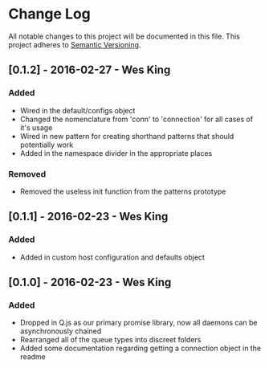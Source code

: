 # Change Log

All notable changes to this project will be documented in this file.
This project adheres to [Semantic Versioning](http://semver.org).

## [0.1.2] - 2016-02-27 - Wes King

### Added

-   Wired in the default/configs object
-   Changed the nomenclature from 'conn' to 'connection' for all cases of it's usage
-   Wired in new pattern for creating shorthand patterns that should potentially work
-   Added in the namespace divider in the appropriate places

### Removed

-   Removed the useless init function from the patterns prototype

## [0.1.1] - 2016-02-23 - Wes King

### Added

-   Added in custom host configuration and defaults object

## [0.1.0] - 2016-02-23 - Wes King

### Added

-   Dropped in Q.js as our primary promise library, now all daemons can be asynchronously chained
-   Rearranged all of the queue types into discreet folders
-   Added some documentation regarding getting a connection object in the readme

